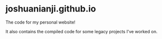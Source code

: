 # joshuanianji.github.io

The code for my personal website!

It also contains the compiled code for some legacy projects I've worked on.
